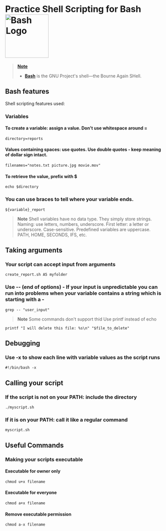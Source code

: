 <h1>
  Practice Shell Scripting for Bash <a href="https://www.gnu.org/software/bash/"> <img width="140" alt="Bash Logo" src="https://upload.wikimedia.org/wikipedia/commons/thumb/8/82/Gnu-bash-logo.svg/2560px-Gnu-bash-logo.svg.png" />
</h1>

> **Note**
>
> +  **<a href="https://www.gnu.org/software/bash/">Bash</a>** is the GNU Project's shell—the Bourne Again SHell. 
>
## Bash features
Shell scripting features used:
### Variables
#### To create a variable: assign a value. Don't use whitespace around =
```
directory=reports
```
#### Values containing spaces: use quotes. Use double quotes - keep meaning of dollar sign intact.
```
filenames="notes.txt picture.jpg movie.mov"
```
#### To retrieve the value, prefix with $
```
echo $directory
```
### You can use braces to tell where your variable ends.
```
${variable}_report
```
> **Note**
> Shell variables have no data type. They simply store strings.
> Naming: use letters, numbers, underscore. First letter: a letter or underscore. Case-sensitive.
> Predefined variables are uppercase. PATH, HOME, SECONDS, IFS, etc.
## Taking arguments
### Your script can accept input from arguments
```
create_report.sh A5 myfolder
```
### Use -- (end of options) - If your input is unpredictable you can run into problems when your variable contains a string which is starting with a -
```
grep -- "user_input"
```
> **Note**
> Some commands don't support thid
> Use printf instead of echo 
```
printf "I will delete this file: %s\n" "$file_to_delete"
```
## Debugging
### Use -x to show each line with variable values as the script runs
```
#!/bin/bash -x
```
## Calling your script

### If the script is not on your PATH: include the directory
```
./myscript.sh
```

### If it is on your PATH: call it like a regular command
```
myscript.sh
```

## Useful Commands

### Making your scripts executable
#### Executable for owner only
```
chmod u+x filename
```

#### Executable for everyone
```
chmod a+x filename
```

#### Remove executable permission
```
chmod a-x filename
```